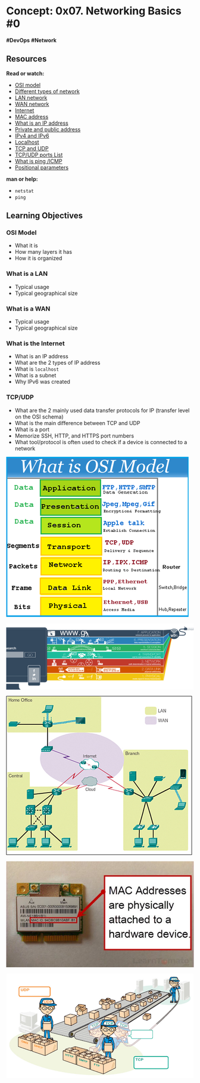 # Concept: 0x07. Networking Basics #0

**#DevOps** **#Network**

## Resources

**Read or watch:**

- [OSI model](https://en.wikipedia.org/wiki/OSI_model)
- [Different types of network](https://www.lifewire.com/lans-wans-and-other-area-networks-817376)
- [LAN network](https://en.wikipedia.org/wiki/Local_area_network)
- [WAN network](https://en.wikipedia.org/wiki/Wide_area_network)
- [Internet](https://en.wikipedia.org/wiki/Internet)
- [MAC address](https://whatismyipaddress.com/mac-address)
- [What is an IP address](https://www.bleepingcomputer.com/tutorials/ip-addresses-explained/)
- [Private and public address](https://www.iplocation.net/public-vs-private-ip-address)
- [IPv4 and IPv6](https://www.webopedia.com/insights/ipv6-ipv4-difference/)
- [Localhost](https://en.wikipedia.org/wiki/Localhost)
- [TCP and UDP](https://www.howtogeek.com/190014/htg-explains-what-is-the-difference-between-tcp-and-udp/)
- [TCP/UDP ports List](https://en.wikipedia.org/wiki/List_of_TCP_and_UDP_port_numbers)
- [What is ping /ICMP](https://en.wikipedia.org/wiki/Ping_%28networking_utility%29)
- [Positional parameters](https://wiki.bash-hackers.org/scripting/posparams)

**man or help:**

- `netstat`
- `ping`

## Learning Objectives

### OSI Model

- What it is
- How many layers it has
- How it is organized

### What is a LAN

- Typical usage
- Typical geographical size

### What is a WAN

- Typical usage
- Typical geographical size

### What is the Internet

- What is an IP address
- What are the 2 types of IP address
- What is `localhost`
- What is a subnet
- Why IPv6 was created

### TCP/UDP

- What are the 2 mainly used data transfer protocols for IP (transfer level on the OSI schema)
- What is the main difference between TCP and UDP
- What is a port
- Memorize SSH, HTTP, and HTTPS port numbers
- What tool/protocol is often used to check if a device is connected to a network

![0. OSI model](image.png)

![OSI model](image-1.png)

![1. Types of network](image-2.png)

![2. MAC and IP address](image-3.png)

![3. UDP and TCP](image-4.png)

